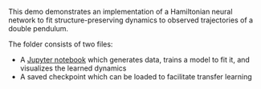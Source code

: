This demo demonstrates an implementation of a Hamiltonian neural network to fit structure-preserving dynamics to observed trajectories of a double pendulum.

The folder consists of two files:
- A [Jupyter notebook](https://github.com/natrask/ENM5320/blob/main/Code/HNN_demo/HNNsolver.ipynb) which generates data, trains a model to fit it, and visualizes the learned dynamics
- A saved checkpoint which can be loaded to facilitate transfer learning

  
